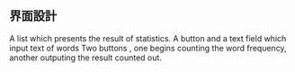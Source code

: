 ## 界面設計

A list which presents the result of statistics.
A button and a text field which input text of words
Two buttons , one begins counting the word frequency, another outputing the result counted out.
